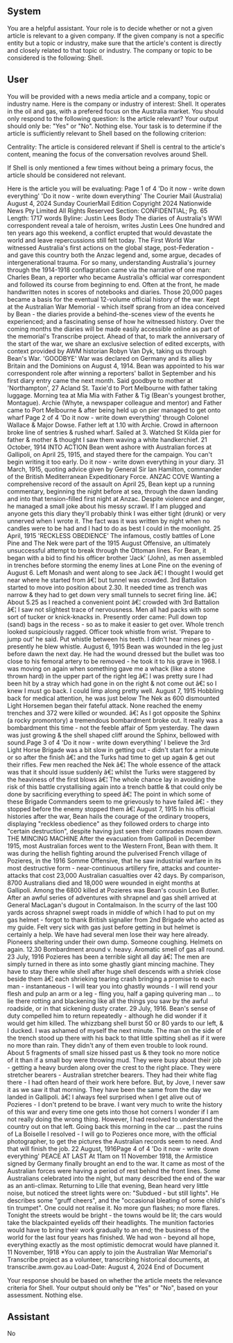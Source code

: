 ## System

You are a helpful assistant. Your role is to decide whether or not a given article is relevant to a given company. If the given company is not a specific entity but a topic or industry, make sure that the article's content is directly and closely related to that topic or industry. The company or topic to be considered is the following: Shell.

## User


You will be provided with a news media article and a company, topic or industry name. Here is the company or industry of interest: Shell. It operates in the oil and gas, with a prefered focus on the Australia market. You should only respond to the following question: Is the article relevant? Your output should only be: "Yes" or "No". Nothing else. Your task is to determine if the article is sufficiently relevant to Shell based on the following criterion:

Centrality: The article is considered relevant if Shell is central to the article's content, meaning the focus of the conversation revolves around Shell.

If Shell is only mentioned a few times without being a primary focus, the article should be considered not relevant.

Here is the article you will be evaluating: Page 1 of 4
'Do it now - write down everything'
'Do it now - write down everything'
The Courier Mail (Australia)
August 4, 2024 Sunday
CourierMail Edition
Copyright 2024 Nationwide News Pty Limited All Rights Reserved
Section: CONFIDENTIAL; Pg. 65
Length: 1717 words
Byline: Justin Lees
Body
The diaries of Australia's WWI correspondent reveal a tale of heroism, writes Justin Lees
One hundred and ten years ago this weekend, a conflict erupted that would devastate the world and leave 
repercussions still felt today.
The First World War witnessed Australia's first actions on the global stage, post-Federation - and gave this country 
both the Anzac legend and, some argue, decades of intergenerational trauma.
For so many, understanding Australia's journey through the 1914-1918 conflagration came via the narrative of one 
man: Charles Bean, a reporter who became Australia's official war correspondent and followed its course from 
beginning to end.
Often at the front, he made handwritten notes in scores of notebooks and diaries.
Those 20,000 pages became a basis for the eventual 12-volume official history of the war.
Kept at the Australian War Memorial - which itself sprang from an idea conceived by Bean - the diaries provide a 
behind-the-scenes view of the events he experienced; and a fascinating sense of how he witnessed history.
Over the coming months the diaries will be made easily accessible online as part of the memorial's Transcribe 
project. Ahead of that, to mark the anniversary of the start of the war, we share an exclusive selection of edited 
excerpts, with context provided by AWM historian Robyn Van Dyk, taking us through Bean's War.
'GOODBYE' War was declared on Germany and its allies by Britain and the Dominions on August 4, 1914. Bean 
was appointed to his war correspondent role after winning a reporters' ballot in September and his first diary entry 
came the next month.
Said goodbye to mother at 'Northampton', 27 Acland St. Taxie'd to Port Melbourne with father taking luggage. 
Morning tea at Mia Mia with Father & Tig (Bean's youngest brother, Montague). Archie (Whyte, a newspaper 
colleague and mentor) and Father came to Port Melbourne & after being held up on pier managed to get onto wharf 
Page 2 of 4
'Do it now - write down everything'
through Colonel Wallace & Major Dowse. Father left at 1.10 with Archie. Crowd in afternoon broke line of sentries & 
rushed wharf. Sailed at 3. Watched St Kilda pier for father & mother & thought I saw them waving a white 
handkerchief.
21 October, 1914
INTO ACTION Bean went ashore with Australian forces at Gallipoli, on April 25, 1915, and stayed there for the 
campaign.
You can't begin writing it too early. Do it now - write down everything in your diary.
31 March, 1915, quoting advice given by General Sir Ian Hamilton, commander of the British Mediterranean 
Expeditionary Force.
ANZAC COVE Wanting a comprehensive record of the assault on April 25, Bean kept up a running commentary, 
beginning the night before at sea, through the dawn landing and into that tension-filled first night at Anzac. Despite 
violence and danger, he managed a small joke about his messy scrawl.
If I am plugged and anyone gets this diary they'll probably think I was either tight (drunk) or very unnerved when I 
wrote it. The fact was it was written by night when no candles were to be had and I had to do as best I could in the 
moonlight.
25 April, 1915
'RECKLESS OBEDIENCE' The infamous, costly battles of Lone Pine and The Nek were part of the 1915 August 
Offensive, an ultimately unsuccessful attempt to break through the Ottoman lines. For Bean, it began with a bid to 
find his officer brother 'Jack' (John), as men assembled in trenches before storming the enemy lines at Lone Pine 
on the evening of August 6.
Left Monash and went along to see Jack â€¦ I thought I would get near where he started from â€¦ but tunnel was 
crowded.
3rd Battalion started to move into position about 2.30. It needed time as trench was narrow & they had to get down 
very small tunnels to secret firing line. â€¦ About 5.25 as I reached a convenient point â€¦ crowded with 3rd 
Battalion â€¦ I saw not slightest trace of nervousness. Men all had packs with some sort of tucker or knick-knacks 
in. Presently order came: Pull down top (sand) bags in the recess - so as to make it easier to get over. Whole 
trench looked suspiciously ragged. Officer took whistle from wrist. 'Prepare to jump out' he said. Put whistle 
between his teeth. I didn't hear mines go - presently he blew whistle.
August 6, 1915
Bean was wounded in the leg just before dawn the next day. He had the wound dressed but the bullet was too 
close to his femoral artery to be removed - he took it to his grave in 1968.
I was moving on again when something gave me a whack (like a stone thrown hard) in the upper part of the right 
leg â€¦ I was pretty sure I had been hit by a stray which had gone in on the right & not come out â€¦ so I knew I 
must go back. I could limp along pretty well.
August 7, 1915
Hobbling back for medical attention, he was just below The Nek as 600 dismounted Light Horsemen began their 
fateful attack. None reached the enemy trenches and 372 were killed or wounded.
â€¦ As I got opposite the Sphinx (a rocky promontory) a tremendous bombardment broke out. It really was a 
bombardment this time - not the feeble affair of 5pm yesterday. The dawn was just growing & the shell shaped cliff 
around the Sphinx, bellowed with sound.Page 3 of 4
'Do it now - write down everything'
I believe the 3rd Light Horse Brigade was a bit slow in getting out - didn't start for a minute or so after the finish â€¦ 
and the Turks had time to get up again & get out their rifles. Few men reached the Nek â€¦ The whole essence of 
the attack was that it should issue suddenly â€¦ whilst the Turks were staggered by the heaviness of the first blows 
â€¦ The whole chance lay in avoiding the risk of this battle crystallising again into a trench battle & that could only 
be done by sacrificing everything to speed â€¦ The point in which some of these Brigade Commanders seem to me 
grievously to have failed â€¦ - they stopped before the enemy stopped them â€¦ August 7, 1915
In his official histories after the war, Bean hails the courage of the ordinary troopers, displaying "reckless 
obedience" as they followed orders to charge into "certain destruction", despite having just seen their comrades 
mown down.
THE MINCING MACHINE After the evacuation from Gallipoli in December 1915, most Australian forces went to the 
Western Front, Bean with them. It was during the hellish fighting around the pulverised French village of Pozieres, 
in the 1916 Somme Offensive, that he saw industrial warfare in its most destructive form - near-continuous artillery 
fire, attacks and counter-attacks that cost 23,000 Australian casualties over 42 days. By comparison, 8700 
Australians died and 18,000 were wounded in eight months at Gallipoli. Among the 6800 killed at Pozieres was 
Bean's cousin Leo Butler.
After an awful series of adventures with shrapnel and gas shell arrived at General MacLagan's dugout in 
Contalmaison. In the scurry of the last 100 yards across shrapnel swept roads in middle of which I had to put on my 
gas helmet - forgot to thank British signaller from 2nd Brigade who acted as my guide. Felt very sick with gas just 
before getting in but helmet is certainly a help. We have had several men lose their way here already. Pioneers 
sheltering under their own dump. Someone coughing. Helmets on again. 12.30 Bombardment around v. heavy. 
Aromatic smell of gas all round.
23 July, 1916
Pozieres has been a terrible sight all day â€¦ The men are simply turned in there as into some ghastly giant mincing 
machine. They have to stay there while shell after huge shell descends with a shriek close beside them â€¦ each 
shrieking tearing crash bringing a promise to each man - instantaneous - I will tear you into ghastly wounds - I will 
rend your flesh and pulp an arm or a leg - fling you, half a gaping quivering man ... to lie there rotting and 
blackening like all the things you saw by the awful roadside, or in that sickening dusty crater.
29 July, 1916.
Bean's sense of duty compelled him to return repeatedly - although he did wonder if it would get him killed.
The whizzbang shell burst 50 or 80 yards to our left, & I ducked. I was ashamed of myself the next minute. The 
man on the side of the trench stood up there with his back to that little spitting shell as if it were no more than rain. 
They didn't any of them even trouble to look round. About 5 fragments of small size hissed past us & they took no 
more notice of it than if a small boy were throwing mud. They were busy about their job - getting a heavy burden 
along over the crest to the right place.
They were stretcher bearers - Australian stretcher bearers. They had their white flag there - I had often heard of 
their work here before. But, by Jove, I never saw it as we saw it that morning. They have been the same from the 
day we landed in Gallipoli.
â€¦ I always feel surprised when I get alive out of Pozieres - I don't pretend to be brave. I want very much to write 
the history of this war and every time one gets into those hot corners I wonder if I am not really doing the wrong 
thing. However, I had resolved to understand the country out on that left. Going back this morning in the car ... past 
the ruins of La Boiselle I resolved - I will go to Pozieres once more, with the official photographer, to get the pictures 
the Australian records seem to need. And that will finish the job.
22 August, 1916Page 4 of 4
'Do it now - write down everything'
PEACE AT LAST At 11am on 11 November 1918, the Armistice signed by Germany finally brought an end to the 
war. It came as most of the Australian forces were having a period of rest behind the front lines. Some Australians 
celebrated into the night, but many described the end of the war as an anti-climax.
Returning to Lille that evening, Bean heard very little noise, but noticed the street lights were on: "Subdued - but still 
lights". He describes some "gruff cheers", and the "occasional bleating of some child's tin trumpet".
One could not realise it. No more gun flashes; no more flares. Tonight the streets would be bright - the towns would 
be lit; the cars would take the blackpainted eyelids off their headlights. The munition factories would have to bring 
their work gradually to an end; the business of the world for the last four years has finished. We had won - beyond 
all hope, everything exactly as the most optimistic democrat would have planned it.
11 November, 1918 *You can apply to join the Australian War Memorial's Transcribe project as a volunteer, 
transcribing historical documents, at transcribe.awm.gov.au
Load-Date: August 4, 2024
End of Document

Your response should be based on whether the article meets the relevance criteria for Shell.
Your output should only be "Yes" or "No", based on your assessment. Nothing else.
            

## Assistant

No

